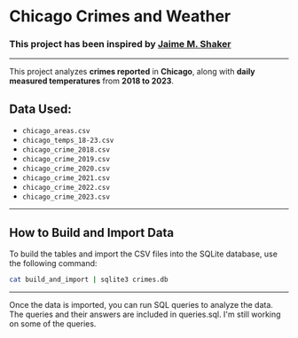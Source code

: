 # Chicago Crimes and Weather

### This project has been inspired by [Jaime M. Shaker](https://github.com/iweld)

---

This project analyzes **crimes reported** in **Chicago**, along with **daily measured temperatures** from **2018 to 2023**.

## Data Used:
- `chicago_areas.csv`
- `chicago_temps_18-23.csv`
- `chicago_crime_2018.csv`
- `chicago_crime_2019.csv`
- `chicago_crime_2020.csv`
- `chicago_crime_2021.csv`
- `chicago_crime_2022.csv`
- `chicago_crime_2023.csv`

---

## How to Build and Import Data

To build the tables and import the CSV files into the SQLite database, use the following command:

```bash
cat build_and_import | sqlite3 crimes.db

```
---
Once the data is imported, you can run SQL queries to analyze the data. The queries and their answers are included in queries.sql. I'm still working on some of the queries.
